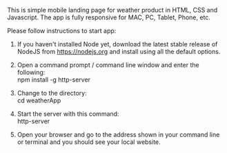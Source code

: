 This is simple mobile landing page for weather product in HTML, CSS and Javascript.
The app is fully responsive for MAC, PC, Tablet, Phone, etc.

Please follow instructions to start app:

1. If you haven't installed Node yet, download the latest stable release of NodeJS from https://nodejs.org and install using all the          default options.

2. Open a command prompt / command line window and enter the following:  
   npm install -g http-server
   
3. Change to the directory:  
   cd weatherApp
   
4. Start the server with this command:  
   http-server
   
5. Open your browser and go to the address shown in your command line or terminal and you should see your local website. 
